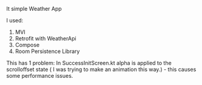 It simple Weather App

I used:

1. MVI
2. Retrofit with WeatherApi
3. Compose
4. Room Persistence Library

This has 1 problem: In SuccessInitScreen.kt  alpha is applied to the scrolloffset state
( I was trying to make an animation this way.) - this causes some performance issues.
